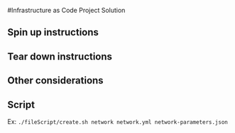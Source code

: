 #Infrastructure as Code Project Solution

## Spin up instructions

## Tear down instructions

## Other considerations

## Script
Ex: `./fileScript/create.sh network network.yml network-parameters.json`
